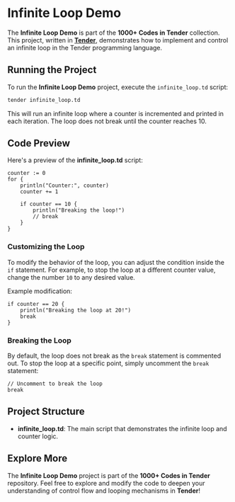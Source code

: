 # Infinite Loop Demo

The **Infinite Loop Demo** is part of the **1000+ Codes in Tender** collection. This project, written in [**Tender**](https://github.com/2dprototype/tender), demonstrates how to implement and control an infinite loop in the Tender programming language.

## Running the Project

To run the **Infinite Loop Demo** project, execute the `infinite_loop.td` script:

```bash
tender infinite_loop.td
```

This will run an infinite loop where a counter is incremented and printed in each iteration. The loop does not break until the counter reaches 10.

## Code Preview

Here's a preview of the **infinite_loop.td** script:

```tender
counter := 0
for {
    println("Counter:", counter)
    counter += 1

    if counter == 10 {
        println("Breaking the loop!")
        // break
    }
}
```

### Customizing the Loop

To modify the behavior of the loop, you can adjust the condition inside the `if` statement. For example, to stop the loop at a different counter value, change the number `10` to any desired value.

Example modification:

```tender
if counter == 20 {
    println("Breaking the loop at 20!")
    break
}
```

### Breaking the Loop

By default, the loop does not break as the `break` statement is commented out. To stop the loop at a specific point, simply uncomment the `break` statement:

```tender
// Uncomment to break the loop
break
```

## Project Structure

- **infinite_loop.td**: The main script that demonstrates the infinite loop and counter logic.

## Explore More

The **Infinite Loop Demo** project is part of the **1000+ Codes in Tender** repository. Feel free to explore and modify the code to deepen your understanding of control flow and looping mechanisms in **Tender**!
